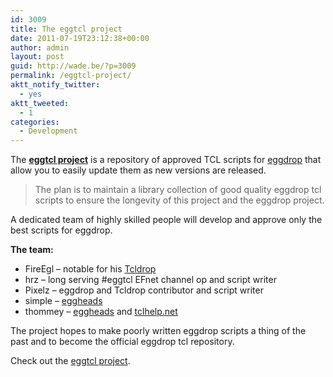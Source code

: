 ```yaml
---
id: 3009
title: The eggtcl project
date: 2011-07-19T23:12:38+00:00
author: admin
layout: post
guid: http://wade.be/?p=3009
permalink: /eggtcl-project/
aktt_notify_twitter:
  - yes
aktt_tweeted:
  - 1
categories:
  - Development
---
```

<p class="lead">
  The <a href="http://eggtcl.github.io/"><strong>eggtcl project</strong></a> is a repository of approved TCL scripts for <a href="http://www.eggdrop.org/">eggdrop</a> that allow you to easily update them as new versions are released.
</p>

> The plan is to maintain a library collection of good quality eggdrop tcl scripts to ensure the longevity of this project and the eggdrop project.

<!--more-->A dedicated team of highly skilled people will develop and approve only the best scripts for eggdrop.

**The team:**

  * FireEgl &#8211; notable for his [Tcldrop](http://www.tcldrop.us/)
  * hrz &#8211; long serving #eggtcl EFnet channel op and script writer
  * Pixelz &#8211; eggdrop and Tcldrop contributor and script writer
  * simple &#8211; [eggheads](http://www.eggheads.org/)
  * thommey &#8211; [eggheads](http://www.eggheads.org/) and [tclhelp.net](http://www.tclhelp.net/)

The project hopes to make poorly written eggdrop scripts a thing of the past and to become the official eggdrop tcl repository.

Check out the [eggtcl project](http://eggtcl.github.io/).